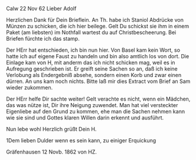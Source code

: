  Calw 22 Nov 62
Lieber Adolf

Herzlichen Dank für Dein Brieflein. An Th. habe ich Staniol Abdrücke von Münzen zu schicken, die ich hier beilege. Gelt Du schickst sie ihm in einem Paket (am liebsten) im Nothfall wartest du auf Christbescheerung. Bei Briefen fürchte ich das stamp.

Der HErr hat entschieden, ich bin nun hier. Von Basel kam kein Wort, so hatte ich auf eigene Faust zu handeln und bin also amtlich los von dort. Die Einlage kam von H, mit anderm das ich nicht schicken mag, weil es in Aufregung geschrieben ist. Er greift seine Sachen so an, daß ich keine Verlobung als Endergebniß absehe, sondern einen Korb und zwar einen dürren. An uns kam noch nichts. Bitte laß mir dies Extract vom Brief an Sam wieder zukommen.

Der HErr helfe Dir sachte weiter! Gelt verachte es nicht, wenn ein Mädchen, das was nütze ist, Dir ihre Neigung zuwendet. Man hat viel versteckter Eigenliebe auf den Grund zu kommen, ehe man die Sachen nehmen kann wie sie sind und Gottes klaren Willen darin erkennt und ausführt.

Nun lebe wohl
 Herzlich grüßt
 Dein H.


1Dem lieben Dulder wenn es sein kann, zu einiger Erquickung

Gräfenhausen 12 Novb. 1862 von HZ.

